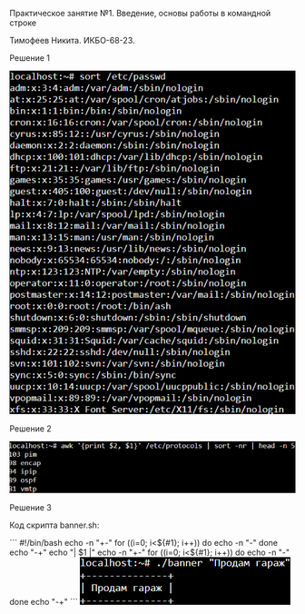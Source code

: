 <p>Практическое занятие №1. Введение, основы работы в командной строке</p>
<p>Тимофеев Никита. ИКБО-68-23.</p>
<p></p>
<p>Решение 1</p>
<picture>
  <source media="(prefers-color-scheme: dark)" srcset="1_1.png">
  <source media="(prefers-color-scheme: light)" srcset="1_1.png">
  <img alt="YOUR-ALT-TEXT" src="1_1.png">
</picture>
<p>Решение 2</p>
<picture>
  <source media="(prefers-color-scheme: dark)" srcset="1_2.png">
  <source media="(prefers-color-scheme: light)" srcset="1_2.png">
  <img alt="YOUR-ALT-TEXT" src="1_2.png">
</picture>
<p>Решение 3</p>
<p>Код скрипта banner.sh:</p>
```
#!/bin/bash
echo -n "+-"
for ((i=0; i<${#1}; i++))
do
        echo -n "-"
done
echo "-+"
echo "| $1 |"
echo -n "+-"
for ((i=0; i<${#1}; i++))
do
        echo -n "-"
done
echo "-+"
```
<picture>
  <source media="(prefers-color-scheme: dark)" srcset="1_3.png">
  <source media="(prefers-color-scheme: light)" srcset="1_3.png">
  <img alt="YOUR-ALT-TEXT" src="1_3.png">
</picture>

